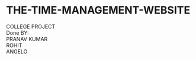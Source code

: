 # THE-TIME-MANAGEMENT-WEBSITE
COLLEGE PROJECT
<br>
Done BY:
<br>
PRANAV KUMAR
<br>
ROHIT
<br>
ANGELO
